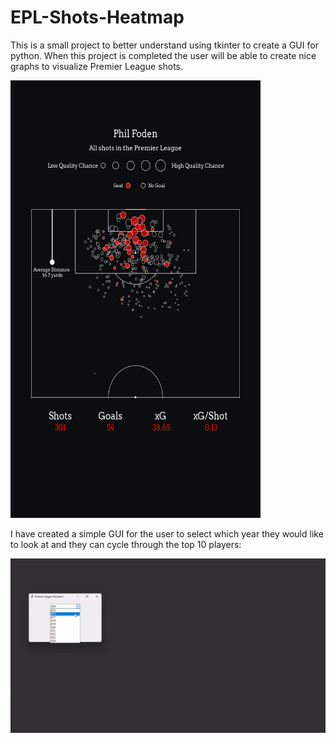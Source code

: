 # EPL-Shots-Heatmap

This is a small project to better understand using tkinter to create a GUI for python.
When this project is completed the user will be able to create nice graphs to visualize Premier League shots.

<img src='./fodenAllShots.png' height='700' width='400'>

I have created a simple GUI for the user to select which year they would like to look at and they can cycle through the top 10 players:

<img src='updatedGUI.gif'>

